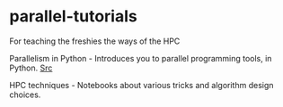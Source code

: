 # parallel-tutorials
For teaching the freshies the ways of the HPC

Parallelism in Python - Introduces you to parallel programming tools, in Python. [Src](https://colab.research.google.com/github/jrjohansson/scientific-python-lectures/blob/master/Lecture-6B-HPC.ipynb#scrollTo=IEE9av2Rb2Wa)

HPC techniques - Notebooks about various tricks and algorithm design choices.


